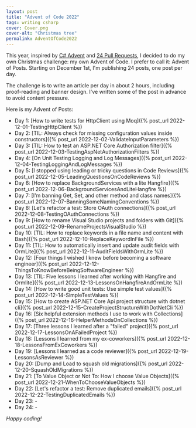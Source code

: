 ```yaml
---
layout: post
title: "Advent of Code 2022"
tags: writing csharp
cover: Cover.png
cover-alt: "Christmas tree"
permalink: AdventOfCode2022
---
```


This year, inspired by [C# Advent](https://csadvent.christmas/about) and [24 Pull Requests](https://24pullrequests.com/), I decided to do my own Christmas challenge: my own Advent of Code. I prefer to call it: Advent of Posts. Starting on December 1st, I'm publishing 24 posts, one post per day.

The challenge is to write an article per day in about 2 hours, including proof-reading and banner design. I've written some of the post in advance to avoid content pressure.

Here is my Advent of Posts:

* Day 1: [How to write tests for HttpClient using Moq]({% post_url 2022-12-01-TestingHttpClient %})
* Day 2: [TIL: Always check for missing configuration values inside constructors]({% post_url 2022-12-02-ValidateInputParameters %})
* Day 3: [TIL: How to test an ASP.NET Core Authorization filter]({% post_url 2022-12-03-TestingAspNetAuthorizationFilters %})
* Day 4: [On Unit Testing Logging and Log Messages]({% post_url 2022-12-04-TestingLoggingAndLogMessages %})
* Day 5: [I stopped using leading or tricky questions in Code Reviews]({% post_url 2022-12-05-LeadingQuestionsOnCodeReviews %})
* Day 6: [How to replace BackgroundServices with a lite Hangfire]({% post_url 2022-12-06-BackgroundServicesAndLiteHangfire %})
* Day 7: [I'm banning Get, Set, and other method and class names]({% post_url 2022-12-07-BanningSomeNamingConventions %})
* Day 8: [Let's refactor a test: Store OAuth connections]({% post_url 2022-12-08-TestingOAuthConnections %})
* Day 9: [How to rename Visual Studio projects and folders with Git]({% post_url 2022-12-09-RenameProjectsVisualStudio %})
* Day 10: [TIL: How to replace keywords in a file name and content with Bash]({% post_url 2022-12-10-ReplaceKeywordInFile %})
* Day 11: [TIL: How to automatically insert and update audit fields with OrmLite]({% post_url 2022-12-11-AuditFieldsWithOrmLite %})
* Day 12: [Four things I wished I knew before becoming a software engineer]({% post_url 2022-12-12-ThingsToKnowBeforeBeingSoftwareEngineer %})
* Day 13: [TIL: Five lessons I learned after working with Hangfire and Ormlite]({% post_url 2022-12-13-LessonsOnHangfireAndOrmLite %})
* Day 14: [How to write good unit tests: Use simple test values]({% post_url 2022-12-14-SimpleTestValues %})
* Day 15: [How to create ASP.NET Core Api project structure with dotnet cli]({% post_url 2022-12-15-CreateProjectStructureWithDotNetCli %})
* Day 16: [Six helpful extension methods I use to work with Collections]({% post_url 2022-12-16-HelperMethodsOnCollections %})
* Day 17: [Three lessons I learned after a "failed" project]({% post_url 2022-12-17-LessonsOnAFailedProject %})
* Day 18: [Lessons I learned from my ex-coworkers]({% post_url 2022-12-18-LessonsFromExCoworkers %})
* Day 19: [Lessons I learned as a code reviewer]({% post_url 2022-12-19-LessonsAsReviewer %})
* Day 20: [Dump and Load to squash old migrations]({% post_url 2022-12-20-SquashOldMigrations %})
* Day 21: [To Value Object or Not To: How I choose Value Objects]({% post_url 2022-12-21-WhenToChooseValueObjects %})
* Day 22: [Let's refactor a test: Remove duplicated emails]({% post_url 2022-12-22-TestingDuplicatedEmails %})
* Day 23: -
* Day 24: -

_Happy coding!_